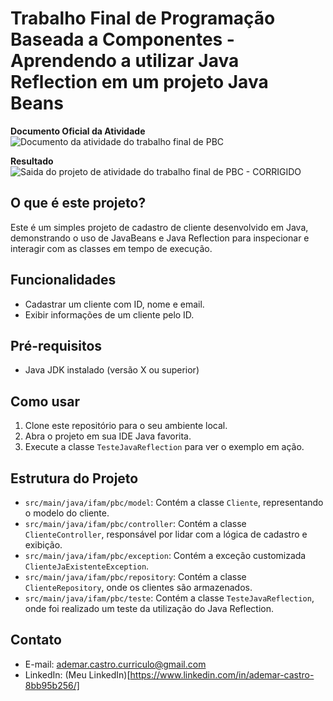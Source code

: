 # Trabalho Final de Programação Baseada a Componentes - Aprendendo a utilizar Java Reflection em um projeto Java Beans

**Documento Oficial da Atividade**
![Documento da atividade do trabalho final de PBC](https://github.com/AdemarCastro/repositorio-atividades-pbc/assets/25653698/35342682-7830-4788-860a-1d39cb7be911)

**Resultado**
![Saida do projeto de atividade do trabalho final de PBC - CORRIGIDO](https://github.com/AdemarCastro/repositorio-atividades-pbc/assets/25653698/a6b2974a-affd-4967-9a7e-6e34682f2096)

## O que é este projeto?

Este é um simples projeto de cadastro de cliente desenvolvido em Java, demonstrando o uso de JavaBeans e Java Reflection para inspecionar e interagir com as classes em tempo de execução.

## Funcionalidades

- Cadastrar um cliente com ID, nome e email.
- Exibir informações de um cliente pelo ID.

## Pré-requisitos

- Java JDK instalado (versão X ou superior)

## Como usar

1. Clone este repositório para o seu ambiente local.
2. Abra o projeto em sua IDE Java favorita.
3. Execute a classe `TesteJavaReflection` para ver o exemplo em ação.

## Estrutura do Projeto

- `src/main/java/ifam/pbc/model`: Contém a classe `Cliente`, representando o modelo do cliente.
- `src/main/java/ifam/pbc/controller`: Contém a classe `ClienteController`, responsável por lidar com a lógica de cadastro e exibição.
- `src/main/java/ifam/pbc/exception`: Contém a exceção customizada `ClienteJaExistenteException`.
- `src/main/java/ifam/pbc/repository`: Contém a classe `ClienteRepository`, onde os clientes são armazenados.
- `src/main/java/ifam/pbc/teste`: Contém a classe `TesteJavaReflection`, onde foi realizado um teste da utilização do Java Reflection.

## Contato
- E-mail: ademar.castro.curriculo@gmail.com
- LinkedIn: (Meu LinkedIn)[https://www.linkedin.com/in/ademar-castro-8bb95b256/]
